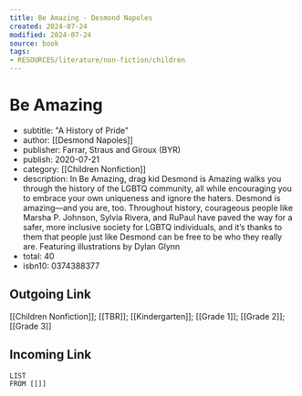```yaml
---
title: Be Amazing - Desmond Napoles
created: 2024-07-24
modified: 2024-07-24
source: book
tags:
- RESOURCES/literature/non-fiction/children
---
```

# Be Amazing
- subtitle: "A History of Pride"
- author: [[Desmond Napoles]]
- publisher: Farrar, Straus and Giroux (BYR)
- publish: 2020-07-21
- category: [[Children Nonfiction]]
- description: In Be Amazing, drag kid Desmond is Amazing walks you through the history of the LGBTQ community, all while encouraging you to embrace your own uniqueness and ignore the haters. Desmond is amazing—and you are, too. Throughout history, courageous people like Marsha P. Johnson, Sylvia Rivera, and RuPaul have paved the way for a safer, more inclusive society for LGBTQ individuals, and it’s thanks to them that people just like Desmond can be free to be who they really are. Featuring illustrations by Dylan Glynn
- total: 40
- isbn10: 0374388377

## Outgoing Link
[[Children Nonfiction]]; [[TBR]]; [[Kindergarten]]; [[Grade 1]]; [[Grade 2]]; [[Grade 3]]

## Incoming Link
```dataview
LIST
FROM [[]]
```
